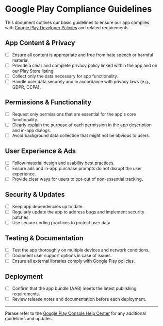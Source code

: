# Google Play Compliance Guidelines

This document outlines our basic guidelines to ensure our app complies with [Google Play Developer Policies](https://play.google.com/about/developer-content-policy) and related requirements.

## App Content & Privacy
- [ ] Ensure all content is appropriate and free from hate speech or harmful material.
- [ ] Provide a clear and complete privacy policy linked within the app and on our Play Store listing.
- [ ] Collect only the data necessary for app functionality.
- [ ] Handle user data securely and in accordance with privacy laws (e.g., GDPR, CCPA).

## Permissions & Functionality
- [ ] Request only permissions that are essential for the app's core functionality.
- [ ] Clearly explain the purpose of each permission in the app description and in-app dialogs.
- [ ] Avoid background data collection that might not be obvious to users.

## User Experience & Ads
- [ ] Follow material design and usability best practices.
- [ ] Ensure ads and in-app purchase prompts do not disrupt the user experience.
- [ ] Provide clear ways for users to opt-out of non-essential tracking.

## Security & Updates
- [ ] Keep app dependencies up to date.
- [ ] Regularly update the app to address bugs and implement security patches.
- [ ] Use secure coding practices to protect user data.

## Testing & Documentation
- [ ] Test the app thoroughly on multiple devices and network conditions.
- [ ] Document user support options in case of issues.
- [ ] Ensure all external libraries comply with Google Play policies.

## Deployment
- [ ] Confirm that the app bundle (AAB) meets the latest publishing requirements.
- [ ] Review release notes and documentation before each deployment.

---
Please refer to the [Google Play Console Help Center](https://support.google.com/googleplay/android-developer/) for any additional guidelines and updates.
